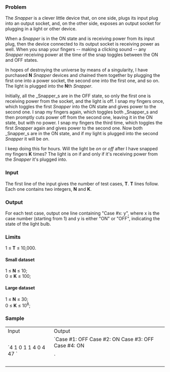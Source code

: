 ### Problem

The _Snapper_ is a clever little device that, on one side, plugs its input plug into an output socket, and, on the other side, exposes an output socket for plugging in a light or other device.

When a _Snapper_ is in the ON state and is receiving power from its input plug, then the device connected to its output socket is receiving power as well. When you snap your fingers -- making a clicking sound -- any _Snapper_ receiving power at the time of the snap toggles between the ON and OFF states.

In hopes of destroying the universe by means of a singularity, I have purchased **N** _Snapper_ devices and chained them together by plugging the first one into a power socket, the second one into the first one, and so on. The light is plugged into the **N**th _Snapper_.

Initially, all the _Snapper_s are in the OFF state, so only the first one is receiving power from the socket, and the light is off. I snap my fingers once, which toggles the first _Snapper_ into the ON state and gives power to the second one. I snap my fingers again, which toggles both _Snapper_s and then promptly cuts power off from the second one, leaving it in the ON state, but with no power. I snap my fingers the third time, which toggles the first _Snapper_ again and gives power to the second one. Now both _Snapper_s are in the ON state, and if my light is plugged into the second _Snapper_ it will be _on_.

I keep doing this for hours. Will the light be _on_ or _off_ after I have snapped my fingers **K** times? The light is _on_ if and only if it's receiving power from the _Snapper_ it's plugged into.

### Input

The first line of the input gives the number of test cases, **T**. **T** lines follow. Each one contains two integers, **N** and **K**.

### Output

For each test case, output one line containing "Case #x: y", where x is the case number (starting from 1) and y is either "ON" or "OFF", indicating the state of the light bulb.

### Limits

1 ≤ **T** ≤ 10,000.

#### Small dataset

1 ≤ **N** ≤ 10;  
0 ≤ **K** ≤ 100;

#### Large dataset

1 ≤ **N** ≤ 30;  
0 ≤ **K** ≤ 10<sup>8</sup>;

### Sample

<div class="problem-io-wrapper">

<table>

<tbody>

<tr>

<td>  
<span class="io-table-header">Input</span>  
 </td>

<td>  
<span class="io-table-header">Output</span>  
 </td>

</tr>

<tr>

<td>`4  
1 0  
1 1  
4 0  
4 47  
`</td>

<td>`Case #1: OFF  
Case #2: ON  
Case #3: OFF  
Case #4: ON  

`</td>

</tr>

</tbody>

</table>

</div>
